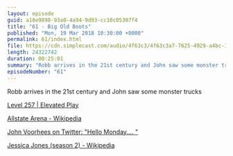 ```yaml
---
layout: episode
guid: a18e9898-93a0-4a94-9d93-cc10c05307f4
title: "61 - Big Old Boots"
published: "Mon, 19 Mar 2018 10:30:00 +0000"
permalink: 61/index.html
file: https://cdn.simplecast.com/audio/4f63c3/4f63c3a7-7625-4929-a4bc-1ef4cdcbca06/82440c18-016d-495f-9d57-9a7a32268be9/325486d8_tc.mp3?aid=rss_feed&feed=7Rzwf7P6
length: 24322742
duration: 00:25:01
summary: "Robb arrives in the 21st century and John saw some monster trucks"
episodeNumber: "61"
---
```


Robb arrives in the 21st century and John saw some monster trucks

[Level 257 | Elevated Play](http://www.level257.com/)

[Allstate Arena - Wikipedia](https://en.wikipedia.org/wiki/Allstate_Arena)

[John Voorhees on Twitter: "Hello Monday.… "](https://twitter.com/johnvoorhees/status/970664346648043520)

[Jessica Jones (season 2) - Wikipedia](https://en.wikipedia.org/wiki/Jessica_Jones_(season_2))
